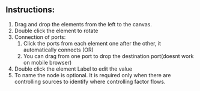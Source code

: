 ## Instructions:
1. Drag and drop the elements from the left to the canvas.
2. Double click the element to rotate
3. Connection of ports:
    1. Click the ports from each element one after the other, it automatically connects (OR)
    2. You can drag from one port to drop the destination port(doesnt work on mobile browser)
4. Double click the element Label to edit the value
5. To name the node is optional. It is required only when there are controlling sources to identify where controlling factor flows.
